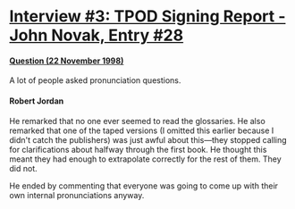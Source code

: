 # [Interview #3: TPOD Signing Report - John Novak, Entry #28](https://www.theoryland.com/intvmain.php?i=3#28)

#### [Question (22 November 1998)](http://groups.google.com/group/rec.arts.sf.written.robert-jordan/msg/8b6d199ccd93c061)

A lot of people asked pronunciation questions.

#### Robert Jordan

He remarked that no one ever seemed to read the glossaries. He also remarked that one of the taped versions (I omitted this earlier because I didn't catch the publishers) was just awful about this—they stopped calling for clarifications about halfway through the first book. He thought this meant they had enough to extrapolate correctly for the rest of them. They did not.

He ended by commenting that everyone was going to come up with their own internal pronunciations anyway.

